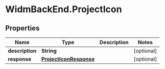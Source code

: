 # WidmBackEnd.ProjectIcon

## Properties

Name | Type | Description | Notes
------------ | ------------- | ------------- | -------------
**description** | **String** |  | [optional] 
**response** | [**ProjectIconResponse**](ProjectIconResponse.md) |  | [optional] 


